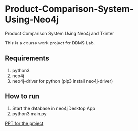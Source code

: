 # Product-Comparison-System-Using-Neo4j

Product Comparison System Using Neo4j and Tkinter

This is a course work project for DBMS Lab.

## Requirements

1. python3
1. neo4j
1. neo4j-driver for python (pip3 install neo4j-driver)

## How to run

1. Start the database in neo4j Desktop App
1. python3 main.py

[PPT for the project](https://docs.google.com/presentation/d/1-4eeom9Rqlrx4tpjLM9Q13YTv3sJlT7DcrxNCbQ_G9k/edit?usp=sharing)
